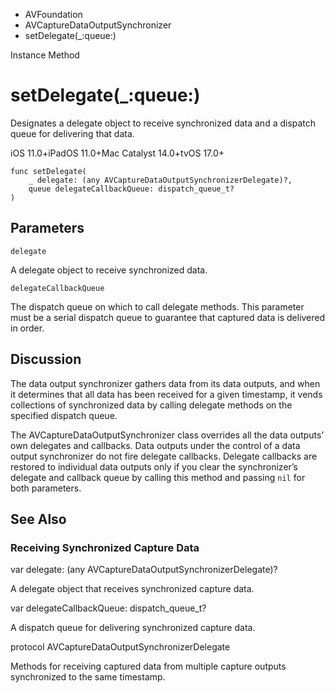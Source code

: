

- AVFoundation
- AVCaptureDataOutputSynchronizer
-  setDelegate(\_:queue:) 

Instance Method

# setDelegate(\_:queue:)

Designates a delegate object to receive synchronized data and a dispatch queue for delivering that data.

iOS 11.0+iPadOS 11.0+Mac Catalyst 14.0+tvOS 17.0+

``` source
func setDelegate(
    _ delegate: (any AVCaptureDataOutputSynchronizerDelegate)?,
    queue delegateCallbackQueue: dispatch_queue_t?
)
```

## Parameters 

`delegate`  

A delegate object to receive synchronized data.

`delegateCallbackQueue`  

The dispatch queue on which to call delegate methods. This parameter must be a serial dispatch queue to guarantee that captured data is delivered in order.

## Discussion

The data output synchronizer gathers data from its data outputs, and when it determines that all data has been received for a given timestamp, it vends collections of synchronized data by calling delegate methods on the specified dispatch queue.

The AVCaptureDataOutputSynchronizer class overrides all the data outputs’ own delegates and callbacks. Data outputs under the control of a data output synchronizer do not fire delegate callbacks. Delegate callbacks are restored to individual data outputs only if you clear the synchronizer’s delegate and callback queue by calling this method and passing `nil` for both parameters.

## See Also

### Receiving Synchronized Capture Data

var delegate: (any AVCaptureDataOutputSynchronizerDelegate)?

A delegate object that receives synchronized capture data.

var delegateCallbackQueue: dispatch_queue_t?

A dispatch queue for delivering synchronized capture data.

protocol AVCaptureDataOutputSynchronizerDelegate

Methods for receiving captured data from multiple capture outputs synchronized to the same timestamp.

